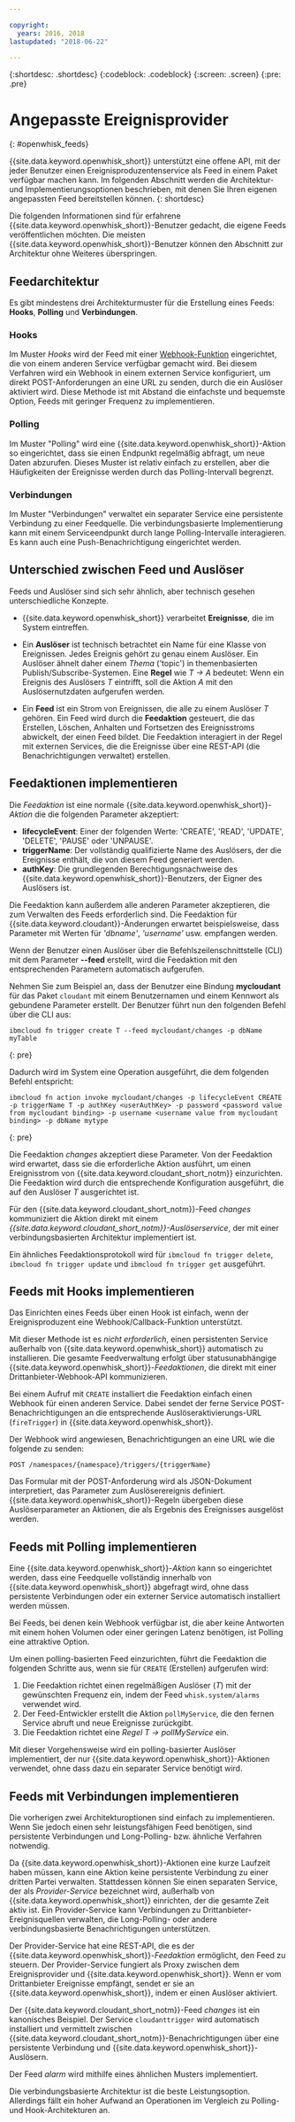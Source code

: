 ```yaml
---

copyright:
  years: 2016, 2018
lastupdated: "2018-06-22"

---
```


{:shortdesc: .shortdesc}
{:codeblock: .codeblock}
{:screen: .screen}
{:pre: .pre}

# Angepasste Ereignisprovider
{: #openwhisk_feeds}

{{site.data.keyword.openwhisk_short}} unterstützt eine offene API, mit der jeder Benutzer einen Ereignisproduzentenservice als Feed in einem Paket verfügbar machen kann. Im folgenden Abschnitt werden die Architektur- und Implementierungsoptionen beschrieben, mit denen Sie Ihren eigenen angepassten Feed bereitstellen können.
{: shortdesc}

Die folgenden Informationen sind für erfahrene {{site.data.keyword.openwhisk_short}}-Benutzer gedacht, die eigene Feeds veröffentlichen möchten. Die meisten {{site.data.keyword.openwhisk_short}}-Benutzer können den Abschnitt zur Architektur ohne Weiteres überspringen.

## Feedarchitektur

Es gibt mindestens drei Architekturmuster für die Erstellung eines Feeds: **Hooks**, **Polling** und **Verbindungen**.

### Hooks
Im Muster *Hooks* wird der Feed mit einer [Webhook-Funktion](https://en.wikipedia.org/wiki/Webhook) eingerichtet, die von einem anderen Service verfügbar gemacht wird.   Bei diesem Verfahren wird ein Webhook in einem externen Service konfiguriert, um direkt POST-Anforderungen an eine URL zu senden, durch die ein Auslöser aktiviert wird. Diese Methode ist mit Abstand die einfachste und bequemste Option, Feeds mit geringer Frequenz zu implementieren.

<!-- The github feed is implemented using webhooks.  Put a link here when we have the open repo ready -->

### Polling
Im Muster "Polling" wird eine {{site.data.keyword.openwhisk_short}}-Aktion so eingerichtet, dass sie einen Endpunkt regelmäßig abfragt, um neue Daten abzurufen. Dieses Muster ist relativ einfach zu erstellen, aber die Häufigkeiten der Ereignisse werden durch das Polling-Intervall begrenzt.

### Verbindungen
Im Muster "Verbindungen" verwaltet ein separater Service eine persistente Verbindung zu einer Feedquelle. Die verbindungsbasierte Implementierung kann mit einem Serviceendpunkt durch lange Polling-Intervalle interagieren. Es kann auch eine Push-Benachrichtigung eingerichtet werden.

<!-- Our cloudant changes feed is connection based.  Put a link here to
an open repo -->

<!-- What is the foundation for the Message Hub feed? If it is "connections" then lets put a link here as well -->

## Unterschied zwischen Feed und Auslöser

Feeds und Auslöser sind sich sehr ähnlich, aber technisch gesehen unterschiedliche Konzepte.   

- {{site.data.keyword.openwhisk_short}} verarbeitet **Ereignisse**, die im System eintreffen.

- Ein **Auslöser** ist technisch betrachtet ein Name für eine Klasse von Ereignissen. Jedes Ereignis gehört zu genau einem Auslöser. Ein Auslöser ähnelt daher einem *Thema* ('topic') in themenbasierten Publish/Subscribe-Systemen. Eine **Regel** wie *T -> A* bedeutet: Wenn ein Ereignis des Auslösers *T* eintrifft, soll die Aktion *A* mit den Auslösernutzdaten aufgerufen werden.

- Ein **Feed** ist ein Strom von Ereignissen, die alle zu einem Auslöser *T* gehören. Ein Feed wird durch die **Feedaktion** gesteuert, die das Erstellen, Löschen, Anhalten und Fortsetzen des Ereignisstroms abwickelt, der einen Feed bildet. Die Feedaktion interagiert in der Regel mit externen Services, die die Ereignisse über eine REST-API (die Benachrichtigungen verwaltet) erstellen.

##  Feedaktionen implementieren

Die *Feedaktion* ist eine normale {{site.data.keyword.openwhisk_short}}-*Aktion* die die folgenden Parameter akzeptiert:
* **lifecycleEvent**: Einer der folgenden Werte: 'CREATE', 'READ', 'UPDATE', 'DELETE', 'PAUSE' oder 'UNPAUSE'.
* **triggerName**: Der vollständig qualifizierte Name des Auslösers, der die Ereignisse enthält, die von diesem Feed generiert werden.
* **authKey**: Die grundlegenden Berechtigungsnachweise des {{site.data.keyword.openwhisk_short}}-Benutzers, der Eigner des Auslösers ist.

Die Feedaktion kann außerdem alle anderen Parameter akzeptieren, die zum Verwalten des Feeds erforderlich sind. Die Feedaktion für {{site.data.keyword.cloudant}}-Änderungen erwartet beispielsweise, dass Parameter mit Werten für *'dbname'*, *'username'* usw. empfangen werden.

Wenn der Benutzer einen Auslöser über die Befehlszeilenschnittstelle (CLI) mit dem Parameter **--feed** erstellt, wird die Feedaktion mit den entsprechenden Parametern automatisch aufgerufen.

Nehmen Sie zum Beispiel an, dass der Benutzer eine Bindung **mycloudant** für das Paket `cloudant` mit einem Benutzernamen und einem Kennwort als gebundene Parameter erstellt. Der Benutzer führt nun den folgenden Befehl über die CLI aus:
```
ibmcloud fn trigger create T --feed mycloudant/changes -p dbName myTable
```
{: pre}

Dadurch wird im System eine Operation ausgeführt, die dem folgenden Befehl entspricht:
```
ibmcloud fn action invoke mycloudant/changes -p lifecycleEvent CREATE -p triggerName T -p authKey <userAuthKey> -p password <password value from mycloudant binding> -p username <username value from mycloudant binding> -p dbName mytype
```
{: pre}

Die Feedaktion *changes* akzeptiert diese Parameter. Von der Feedaktion wird erwartet, dass sie die erforderliche Aktion ausführt, um einen Ereignisstrom von {{site.data.keyword.cloudant_short_notm}} einzurichten. Die Feedaktion wird durch die entsprechende Konfiguration ausgeführt, die auf den Auslöser *T* ausgerichtet ist.

Für den {{site.data.keyword.cloudant_short_notm}}-Feed *changes* kommuniziert die Aktion direkt mit einem *{{site.data.keyword.cloudant_short_notm}}-Auslöserservice*, der mit einer verbindungsbasierten Architektur implementiert ist.

Ein ähnliches Feedaktionsprotokoll wird für `ibmcloud fn trigger delete`, `ibmcloud fn trigger update` und `ibmcloud fn trigger get` ausgeführt.

## Feeds mit Hooks implementieren

Das Einrichten eines Feeds über einen Hook ist einfach, wenn der Ereignisproduzent eine Webhook/Callback-Funktion unterstützt.

Mit dieser Methode ist es _nicht erforderlich_, einen persistenten Service außerhalb von {{site.data.keyword.openwhisk_short}} automatisch zu installieren. Die gesamte Feedverwaltung erfolgt über statusunabhängige {{site.data.keyword.openwhisk_short}}-*Feedaktionen*, die direkt mit einer Drittanbieter-Webhook-API kommunizieren.

Bei einem Aufruf mit `CREATE` installiert die Feedaktion einfach einen Webhook für einen anderen Service. Dabei sendet der ferne Service POST-Benachrichtigungen an die entsprechende Auslöseraktivierungs-URL (`fireTrigger`) in {{site.data.keyword.openwhisk_short}}.

Der Webhook wird angewiesen, Benachrichtigungen an eine URL wie die folgende zu senden:

`POST /namespaces/{namespace}/triggers/{triggerName}`

Das Formular mit der POST-Anforderung wird als JSON-Dokument interpretiert, das Parameter zum Auslöserereignis definiert. {{site.data.keyword.openwhisk_short}}-Regeln übergeben diese Auslöserparameter an Aktionen, die als Ergebnis des Ereignisses ausgelöst werden.

## Feeds mit Polling implementieren

Eine {{site.data.keyword.openwhisk_short}}-*Aktion* kann so eingerichtet werden, dass eine Feedquelle vollständig innerhalb von {{site.data.keyword.openwhisk_short}} abgefragt wird, ohne dass persistente Verbindungen oder ein externer Service automatisch installiert werden müssen.

Bei Feeds, bei denen kein Webhook verfügbar ist, die aber keine Antworten mit einem hohen Volumen oder einer geringen Latenz benötigen, ist Polling eine attraktive Option.

Um einen polling-basierten Feed einzurichten, führt die Feedaktion die folgenden Schritte aus, wenn sie für `CREATE` (Erstellen) aufgerufen wird:

1. Die Feedaktion richtet einen regelmäßigen Auslöser (*T*) mit der gewünschten Frequenz ein, indem der Feed `whisk.system/alarms` verwendet wird.
2. Der Feed-Entwickler erstellt die Aktion `pollMyService`, die den fernen Service abruft und neue Ereignisse zurückgibt.
3. Die Feedaktion richtet eine *Regel* *T -> pollMyService* ein.

Mit dieser Vorgehensweise wird ein polling-basierter Auslöser implementiert, der nur {{site.data.keyword.openwhisk_short}}-Aktionen verwendet, ohne dass dazu ein separater Service benötigt wird.

## Feeds mit Verbindungen implementieren

Die vorherigen zwei Architekturoptionen sind einfach zu implementieren. Wenn Sie jedoch einen sehr leistungsfähigen Feed benötigen, sind persistente Verbindungen und Long-Polling- bzw. ähnliche Verfahren notwendig.

Da {{site.data.keyword.openwhisk_short}}-Aktionen eine kurze Laufzeit haben müssen, kann eine Aktion keine persistente Verbindung zu einer dritten Partei verwalten. Stattdessen können Sie einen separaten Service, der als *Provider-Service* bezeichnet wird, außerhalb von {{site.data.keyword.openwhisk_short}} einrichten, der die gesamte Zeit aktiv ist. Ein Provider-Service kann Verbindungen zu Drittanbieter-Ereignisquellen verwalten, die Long-Polling- oder andere verbindungsbasierte Benachrichtigungen unterstützen.

Der Provider-Service hat eine REST-API, die es der {{site.data.keyword.openwhisk_short}}-*Feedaktion* ermöglicht, den Feed zu steuern. Der Provider-Service fungiert als Proxy zwischen dem Ereignisprovider und {{site.data.keyword.openwhisk_short}}. Wenn er vom Drittanbieter Ereignisse empfängt, sendet er sie an {{site.data.keyword.openwhisk_short}}, indem er einen Auslöser aktiviert.

Der {{site.data.keyword.cloudant_short_notm}}-Feed *changes* ist ein kanonisches Beispiel. Der Service `cloudanttrigger` wird automatisch installiert und vermittelt zwischen {{site.data.keyword.cloudant_short_notm}}-Benachrichtigungen über eine persistente Verbindung und {{site.data.keyword.openwhisk_short}}-Auslösern.
<!-- TODO: add a reference to the open source implementation -->

Der Feed *alarm* wird mithilfe eines ähnlichen Musters implementiert.

Die verbindungsbasierte Architektur ist die beste Leistungsoption. Allerdings fällt ein hoher Aufwand an Operationen im Vergleich zu Polling- und Hook-Architekturen an.
